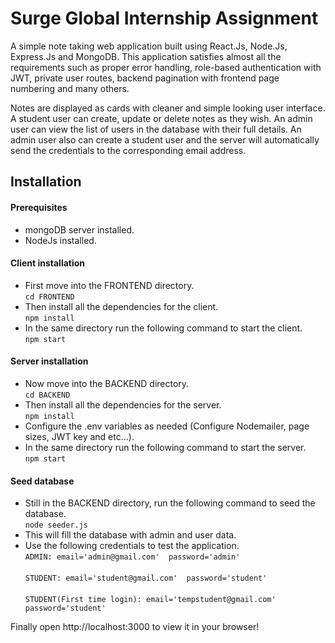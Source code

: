 # Surge Global Internship Assignment 

A simple note taking web application built using React.Js, Node.Js, Express.Js and MongoDB. This application satisfies almost all the requirements such as proper error handling, role-based authentication with JWT, private user routes, backend pagination with frontend page numbering and many others. 

Notes are displayed as cards with cleaner and simple looking user interface. A student user can create, update or delete notes as they wish. An admin user can view the list of users in the database with their full details. An admin user also can create a student user and the server will automatically send the credentials to the corresponding email address.


## Installation 

#### Prerequisites
* mongoDB server installed.
* NodeJs installed.

#### Client installation
* First move into the FRONTEND directory.<br>`cd FRONTEND`</br>
* Then install all the dependencies for the client.<br>`npm install`</br>
* In the same directory run the following command to start the client.<br>`npm start`</br>

#### Server installation
* Now move into the BACKEND directory.<br>`cd BACKEND`</br>
* Then install all the dependencies for the server.<br>`npm install`</br>
* Configure the .env variables as needed (Configure Nodemailer, page sizes, JWT key and etc...).
* In the same directory run the following command to start the server.<br>`npm start`</br>

#### Seed database
* Still in the BACKEND directory, run the following command to seed the database.<br>`node seeder.js`</br>
* This will fill the database with admin and user data.
* Use the following credentials to test the application.<br>`ADMIN: email='admin@gmail.com'  password='admin'`</br><br>`STUDENT: email='student@gmail.com'  password='student'`</br><br>`STUDENT(First time login): email='tempstudent@gmail.com'  password='student'`</br>

Finally open http://localhost:3000 to view it in your browser!


